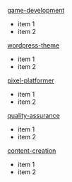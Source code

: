 [game-development](https://github.com/codingcass/game-development)
- item 1
- item 2

[wordpress-theme](https://github.com/codingcass/wordpress-theme)
- item 1
- item 2

[pixel-platformer](https://github.com/codingcass/pixel-platformer)
- item 1
- item 2

[quality-assurance](https://github.com/codingcass/quality-assurance)
- item 1
- item 2

[content-creation](https://github.com/codingcass/content-creation)
- item 1
- item 2

